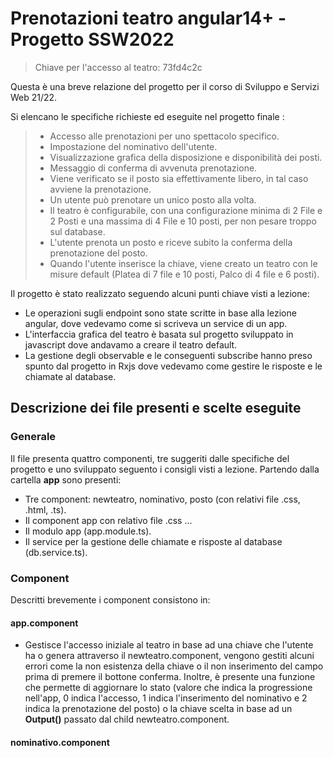 
# Prenotazioni teatro angular14+ - Progetto SSW2022

> Chiave per l'accesso al teatro: 73fd4c2c

Questa è una breve relazione del progetto per il corso di Sviluppo e Servizi Web 21/22.

Si elencano le specifiche richieste ed eseguite nel progetto finale :

> - Accesso alle prenotazioni per uno spettacolo specifico.
> - Impostazione del nominativo dell'utente.
> - Visualizzazione grafica della disposizione e disponibilità dei posti.
> - Messaggio di conferma di avvenuta prenotazione.
> - Viene verificato se il posto sia effettivamente libero, in tal caso avviene la prenotazione.
> - Un utente può prenotare un unico posto alla volta.
> - Il teatro è configurabile, con una configurazione minima di 2 File e 2 Posti e una massima di 4 File e 10 posti, per non pesare troppo sul database.
> - L'utente prenota un posto e riceve subito la conferma della prenotazione del posto.
> - Quando l'utente inserisce la chiave, viene creato un teatro con le misure default (Platea di 7 file e 10 posti, Palco di 4 file e 6 posti).

Il progetto è stato realizzato seguendo alcuni punti chiave visti a lezione:

- Le operazioni sugli endpoint sono state scritte in base alla lezione angular, dove vedevamo come si scriveva un service di un app.
- L'interfaccia grafica del teatro è basata sul progetto sviluppato in javascript dove andavamo a creare il teatro default.
- La gestione degli observable e le conseguenti subscribe hanno preso spunto dal progetto in Rxjs dove vedevamo come gestire le risposte e le chiamate al database.

## Descrizione dei file presenti e scelte eseguite

### Generale

Il file presenta quattro componenti, tre suggeriti dalle specifiche del progetto e uno sviluppato seguento i consigli visti a lezione.
Partendo dalla cartella **app** sono presenti:

- Tre component: newteatro, nominativo, posto (con relativi file .css, .html, .ts).
- Il component app con relativo file .css ...
- Il modulo app (app.module.ts).
- Il service per la gestione delle chiamate e risposte al database (db.service.ts).

### Component

Descritti brevemente i component consistono in:

#### app.component
- Gestisce l'accesso iniziale al teatro in base ad una chiave che l'utente ha o genera attraverso il newteatro.component, vengono gestiti alcuni errori come la non esistenza della chiave o il non inserimento del campo prima di premere il bottone conferma.
Inoltre, è presente una funzione che permette di aggiornare lo stato (valore che indica la progressione nell'app, 0 indica l'accesso, 1 indica l'inserimento del nominativo e 2 indica la prenotazione del posto) o la chiave scelta in base ad un **Output()** passato dal child newteatro.component.

#### nominativo.component

